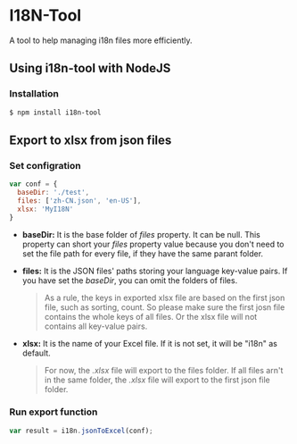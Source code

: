 # I18N-Tool
A tool to help managing i18n files more efficiently.

## Using i18n-tool with NodeJS

### Installation

```bash
$ npm install i18n-tool
```

## Export to xlsx from json files

### Set configration

```javascript
var conf = {
  baseDir: './test',
  files: ['zh-CN.json', 'en-US'],
  xlsx: 'MyI18N'
}
```

- **baseDir:** It is the base folder of *files* property. It can be null. This property can short your *files* property value because you don't need to set the file path for every file, if they have the same parant folder.

- **files:** It is the JSON files' paths storing your language key-value pairs. If you have set the *baseDir*, you can omit the folders of files.

  > As a rule, the keys in exported xlsx file are based on the first json file, such as sorting, count. So please make sure the first josn file contains the whole keys of all files. Or the xlsx file will not contains all key-value pairs.

- **xlsx:** It is the name of your Excel file. If it is not set, it will be "i18n" as default.

  > For now, the *.xlsx* file will export to the files folder. If all files arn't in the same folder, the *.xlsx* file will export to the first json file folder.
  
### Run export function
```javascript
var result = i18n.jsonToExcel(conf);
```
